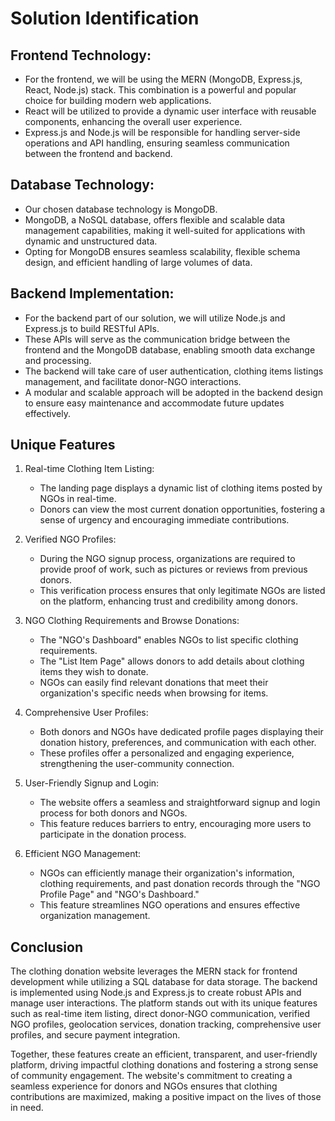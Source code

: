 # Solution Identification

## Frontend Technology:
- For the frontend, we will be using the MERN (MongoDB, Express.js, React, Node.js) stack. This combination is a powerful and popular choice for building modern web applications.
- React will be utilized to provide a dynamic user interface with reusable components, enhancing the overall user experience.
- Express.js and Node.js will be responsible for handling server-side operations and API handling, ensuring seamless communication between the frontend and backend.

## Database Technology:
- Our chosen database technology is MongoDB.
- MongoDB, a NoSQL database, offers flexible and scalable data management capabilities, making it well-suited for applications with dynamic and unstructured data.
- Opting for MongoDB ensures seamless scalability, flexible schema design, and efficient handling of large volumes of data.

## Backend Implementation:
- For the backend part of our solution, we will utilize Node.js and Express.js to build RESTful APIs.
- These APIs will serve as the communication bridge between the frontend and the MongoDB database, enabling smooth data exchange and processing.
- The backend will take care of user authentication, clothing items listings management, and facilitate donor-NGO interactions.
- A modular and scalable approach will be adopted in the backend design to ensure easy maintenance and accommodate future updates effectively.

## Unique Features

1. Real-time Clothing Item Listing:
   - The landing page displays a dynamic list of clothing items posted by NGOs in real-time.
   - Donors can view the most current donation opportunities, fostering a sense of urgency and encouraging immediate contributions.

2. Verified NGO Profiles:
   - During the NGO signup process, organizations are required to provide proof of work, such as pictures or reviews from previous donors.
   - This verification process ensures that only legitimate NGOs are listed on the platform, enhancing trust and credibility among donors.

3. NGO Clothing Requirements and Browse Donations:
   - The "NGO's Dashboard" enables NGOs to list specific clothing requirements.
   - The "List Item Page" allows donors to add details about clothing items they wish to donate.
   - NGOs can easily find relevant donations that meet their organization's specific needs when browsing for items.

4. Comprehensive User Profiles:
   - Both donors and NGOs have dedicated profile pages displaying their donation history, preferences, and communication with each other.
   - These profiles offer a personalized and engaging experience, strengthening the user-community connection.

5. User-Friendly Signup and Login:
   - The website offers a seamless and straightforward signup and login process for both donors and NGOs.
   - This feature reduces barriers to entry, encouraging more users to participate in the donation process.

6. Efficient NGO Management:
   - NGOs can efficiently manage their organization's information, clothing requirements, and past donation records through the "NGO Profile Page" and "NGO's Dashboard."
   - This feature streamlines NGO operations and ensures effective organization management.

## Conclusion

The clothing donation website leverages the MERN stack for frontend development while utilizing a SQL database for data storage. The backend is implemented using Node.js and Express.js to create robust APIs and manage user interactions. The platform stands out with its unique features such as real-time item listing, direct donor-NGO communication, verified NGO profiles, geolocation services, donation tracking, comprehensive user profiles, and secure payment integration.

Together, these features create an efficient, transparent, and user-friendly platform, driving impactful clothing donations and fostering a strong sense of community engagement. The website's commitment to creating a seamless experience for donors and NGOs ensures that clothing contributions are maximized, making a positive impact on the lives of those in need.
